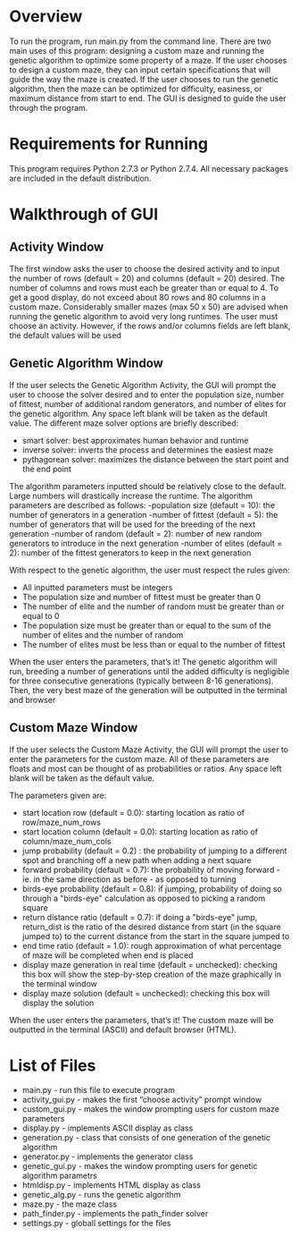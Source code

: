Overview
========

To run the program, run main.py from the command line. There are two main uses of this program: designing a custom maze and running the genetic algorithm to optimize some property of a maze. If the user chooses to design a custom maze, they can input certain specifications that will guide the way the maze is created. If the user chooses to run the genetic algorithm, then the maze can be optimized for difficulty, easiness, or maximum distance from start to end. The GUI is designed to guide the user through the program.


Requirements for Running
========================

This program requires Python 2.7.3 or Python 2.7.4.  All necessary packages are included in the default distribution.


Walkthrough of GUI
==================

Activity Window
---------------

The first window asks the user to choose the desired activity and to input the number of rows (default = 20) and columns (default = 20)  desired. The number of columns and rows must each be greater than or equal to 4. To get a good display, do not exceed about 80 rows and 80 columns in a custom maze. Considerably smaller mazes (max 50 x 50) are advised when running the genetic algorithm to avoid very long runtimes. The user must choose an activity. However, if the rows and/or columns fields are left blank, the default values will be used


Genetic Algorithm Window
------------------------

If the user selects the Genetic Algorithm Activity, the GUI will prompt the user to choose the solver desired and to enter the population size, number of fittest, number of additional random generators, and number of elites for the genetic algorithm. Any space left blank will be taken as the default value. The different maze solver options are briefly described:
- smart solver: best approximates human behavior and runtime 
- inverse solver: inverts the process and determines the easiest maze
- pythagorean solver:  maximizes the distance between the start point and the end point

The algorithm parameters inputted should be relatively close to the default. Large numbers will drastically increase the runtime. The algorithm parameters are described as follows:
-population size (default = 10): the number of generators in a generation
-number of fittest (default = 5): the number of generators that will be used for the breeding of the next generation
-number of random (default = 2): number of new random generators to introduce in the next generation
-number of elites (default = 2): number of the fittest generators to keep in the next generation

With respect to the genetic algorithm, the user must respect the rules given: 
- All inputted parameters must be integers
- The population size and number of fittest must be greater than 0
- The number of elite and the number of random must be greater than or equal to 0
- The population size must be greater than or equal to the sum of the number of elites and the number of random
- The number of elites must be less than or equal to the number of fittest

When the user enters the parameters, that’s it! The genetic algorithm will run, breeding a number of generations until the added difficulty is negligible for three consecutive generations (typically between 8-16 generations). Then, the very best maze of the generation will be outputted in the terminal and browser


Custom Maze Window
------------------

If the user selects the Custom Maze Activity, the GUI will prompt the user to enter the parameters for the custom maze. All of these parameters are floats and most can be thought of as probabilities or ratios. Any space left blank will be taken as the default value.

The parameters given are:
- start location row (default = 0.0): starting location as ratio of row/maze_num_rows
- start location column (default = 0.0): starting location as ratio of column/maze_num_cols
- jump probability (default = 0.2) : the probability of jumping to a different spot and branching off a new path when adding a next square
- forward probability (default = 0.7): the probability of moving forward - ie. in the same direction as before - as opposed to turning
- birds-eye probability (default = 0.8): if jumping, probability of doing so through a "birds-eye" calculation as opposed to picking a random square
- return distance ratio (default = 0.7): if doing a "birds-eye" jump, return_dist is the ratio of the desired distance from start (in the square jumped to) to the current distance from the start in the square jumped to
- end time ratio (default = 1.0): rough approximation of what percentage of maze will be completed when end is placed
- display maze generation in real time (default = unchecked): checking this box will show the step-by-step creation of the maze graphically in the terminal window
- display maze solution (default = unchecked): checking this box will display the solution 

When the user enters the parameters, that’s it! The custom maze will be outputted in the terminal (ASCII) and default browser (HTML).

  
List of Files
=============

- main.py - run this file to execute program
- activity_gui.py - makes the first “choose activity” prompt window
- custom_gui.py - makes the window prompting users for custom maze parameters
- display.py - implements ASCII display as class
- generation.py - class that consists of one generation of the genetic algorithm
- generator.py - implements the generator class
- genetic_gui.py - makes the window prompting users for genetic algorithm parametrs
- htmldisp.py - implements HTML display as class
- genetic_alg.py - runs the genetic algorithm
- maze.py - the maze class
- path_finder.py - implements the path_finder solver
- settings.py - globall settings for the files
